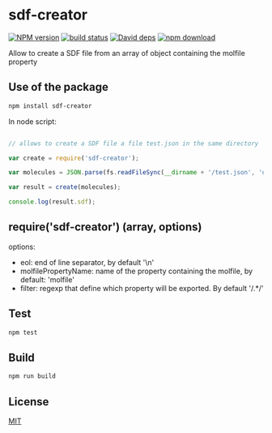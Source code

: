 # sdf-creator

  [![NPM version][npm-image]][npm-url]
  [![build status][travis-image]][travis-url]
  [![David deps][david-image]][david-url]
  [![npm download][download-image]][download-url]

Allow to create a SDF file from an array of object containing the molfile property

## Use of the package

```bash
npm install sdf-creator
```

In node script:
```js

// allows to create a SDF file a file test.json in the same directory

var create = require('sdf-creator');

var molecules = JSON.parse(fs.readFileSync(__dirname + '/test.json', 'utf-8'));

var result = create(molecules);

console.log(result.sdf);

```

## require('sdf-creator') (array, options)

options:
* eol: end of line separator, by default '\n'
* molfilePropertyName: name of the property containing the molfile, by default: 'molfile'
* filter: regexp that define which property will be exported. By default '/.*/'

## Test

```bash
npm test
```

## Build

```bash
npm run build
```

## License

  [MIT](./LICENSE)

[npm-image]: https://img.shields.io/npm/v/sdf-creator.svg?style=flat-square
[npm-url]: https://www.npmjs.com/package/sdf-creator
[travis-image]: https://img.shields.io/travis/cheminfo-js/sdf-creator/master.svg?style=flat-square
[travis-url]: https://travis-ci.org/cheminfo-js/sdf-creator
[david-image]: https://img.shields.io/david/cheminfo-js/sdf-creator.svg?style=flat-square
[david-url]: https://david-dm.org/cheminfo-js/sdf-creator
[download-image]: https://img.shields.io/npm/dm/sdf-creator.svg?style=flat-square
[download-url]: https://www.npmjs.com/package/sdf-creator
